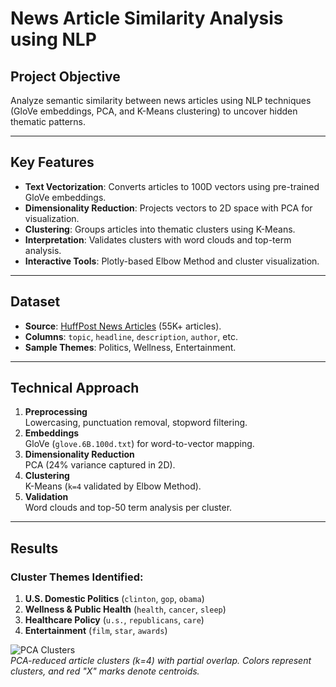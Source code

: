 # News Article Similarity Analysis using NLP

## Project Objective
Analyze semantic similarity between news articles using NLP techniques (GloVe embeddings, PCA, and K-Means clustering) to uncover hidden thematic patterns.

---

## Key Features
- **Text Vectorization**: Converts articles to 100D vectors using pre-trained GloVe embeddings.
- **Dimensionality Reduction**: Projects vectors to 2D space with PCA for visualization.
- **Clustering**: Groups articles into thematic clusters using K-Means.
- **Interpretation**: Validates clusters with word clouds and top-term analysis.
- **Interactive Tools**: Plotly-based Elbow Method and cluster visualization.

---

## Dataset
- **Source**: [HuffPost News Articles](https://github.com/mage-ai/datasets/blob/master/news_articles.csv) (55K+ articles).
- **Columns**: `topic`, `headline`, `description`, `author`, etc.
- **Sample Themes**: Politics, Wellness, Entertainment.

---

## Technical Approach
1. **Preprocessing**  
   Lowercasing, punctuation removal, stopword filtering.
2. **Embeddings**  
   GloVe (`glove.6B.100d.txt`) for word-to-vector mapping.
3. **Dimensionality Reduction**  
   PCA (24% variance captured in 2D).
4. **Clustering**  
   K-Means (`k=4` validated by Elbow Method).
5. **Validation**  
   Word clouds and top-50 term analysis per cluster.

---

## Results
### Cluster Themes Identified:
1. **U.S. Domestic Politics** (`clinton`, `gop`, `obama`)  
2. **Wellness & Public Health** (`health`, `cancer`, `sleep`)  
3. **Healthcare Policy** (`u.s.`, `republicans`, `care`)  
4. **Entertainment** (`film`, `star`, `awards`)  

![PCA Clusters](download_(2).png)  
*PCA-reduced article clusters (k=4) with partial overlap. Colors represent clusters, and red "X" marks denote centroids.*
